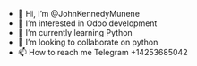 - 👋 Hi, I’m @JohnKennedyMunene
- 👀 I’m interested in Odoo development
- 🌱 I’m currently learning Python
- 💞️ I’m looking to collaborate on python
- 📫 How to reach me Telegram +14253685042

<!---
JohnKennedyMunene/JohnKennedyMunene is a ✨ special ✨ repository because its `README.md` (this file) appears on your GitHub profile.
You can click the Preview link to take a look at your changes.
--->
